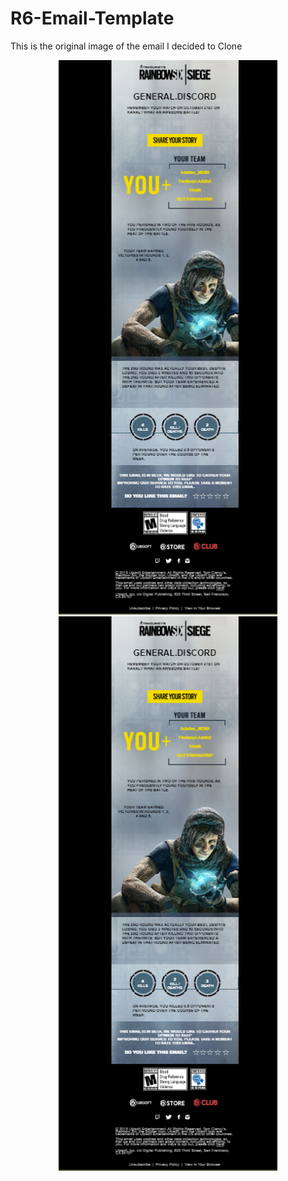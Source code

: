 # R6-Email-Template
<p>This is the original image of the email I decided to Clone</p> 

<p align="center">
  <img src="./assets/R6-Email.png" width="350" title="hover text">
  <img src="./assets/R6-Email.png" width="350" alt="accessibility text">
</p>
<!-- ![Alt Text](./assets/R6-Email.png) -->
